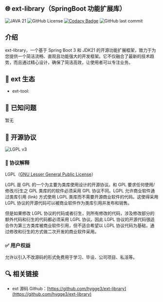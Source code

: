 ## 🌐 ext-library（SpringBoot 功能扩展库）

![JAVA 21](https://img.shields.io/badge/JDK-21-brightgreen.svg)
![GitHub License](https://img.shields.io/github/license/hygge3/web-ext-spring-boot-starter)
[![Codacy Badge](https://app.codacy.com/project/badge/Grade/612dec474d514c439103c2d34f755da1)](https://app.codacy.com?utm_source=gh&utm_medium=referral&utm_content=&utm_campaign=Badge_grade)
![GitHub last commit](https://img.shields.io/github/last-commit/hygge3/web-ext-spring-boot-starter)

## 介绍

ext-library，一个基于 Spring Boot
3 和 JDK21 的开源功能扩展框架，致力于为您提供一个简洁流畅、直观且功能强大的开发框架。它不仅融合了最新的技术趋势，而且通过精心设计，确保了简洁高效，让使用者可以专注业务。

## 🌱 ext 生态

- ext-tool:

## 🐛 已知问题

暂无

## 📌 开源协议

![LGPL v3](https://www.gnu.org/graphics/lgplv3-147x51.png)

### 📄 协议解释

LGPL（[GNU Lesser General Public License](http://www.gnu.org/licenses/lgpl.html)）

LGPL 是 GPL 的一个为主要为类库使用设计的开源协议。和 GPL 要求任何使用/修改/衍生之 GPL 类库的的软件必须采用 GPL 协议不同。LGPL
允许商业软件通过类库引用 (link) 方式使用 LGPL 类库而不需要开源商业软件的代码。这使得采用 LGPL 协议的开源代码可以被商业软件作为类库引用并发布和销售。

但是如果修改 LGPL 协议的代码或者衍生，则所有修改的代码，涉及修改部分的额外代码和衍生的代码都必须采用 LGPL 协议。因此 LGPL
协议的开源代码很适合作为第三方类库被商业软件引用，但不适合希望以 LGPL 协议代码为基础，通过修改和衍生的方式做二次开发的商业软件采用。

### ✅ 用户权益

允许以引入不改源码的形式免费用于学习、毕设、公司项目、私活等。

## 🔍️ 相关链接

- ext 源码 Github：[https://github.com/hygge3/ext-library](https://github.com/hygge3/ext-library)
